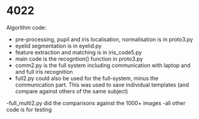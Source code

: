# 4022
Algorithm code:  
- pre-processing, pupil and iris localisation, normalisation is in proto3.py
- eyelid segmentation is in eyelid.py
- feature extraction and matching is in iris_code5.py
- main code is the recogntion() function in proto3.py
- comm2.py is the full system including communication with laptop and and full iris recognition
- full2.py could also be used for the full-system, minus the communication part. This was used to save individual templates (and compare against others of the same subject)

-full_multi2.py did the comparisons against the 1000+ images
-all other code is for testing
